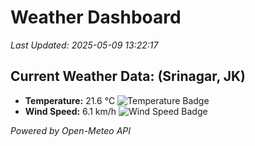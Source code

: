 
# Weather Dashboard

_Last Updated: 2025-05-09 13:22:17_

## Current Weather Data: (Srinagar, JK)
- **Temperature:** 21.6 °C ![Temperature Badge](https://img.shields.io/badge/Temperature-Medium%20Temp-green)
- **Wind Speed:** 6.1 km/h ![Wind Speed Badge](https://img.shields.io/badge/Wind%20Speed-Light%20Wind-blue)

*Powered by Open-Meteo API*
